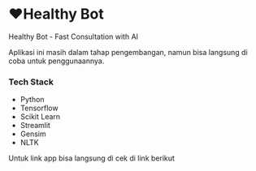 # ❤️Healthy Bot

Healthy Bot - Fast Consultation with AI

Aplikasi ini masih dalam tahap pengembangan, namun bisa langsung di coba untuk penggunaannya.

### Tech Stack
* Python
* Tensorflow
* Scikit Learn
* Streamlit
* Gensim
* NLTK

Untuk link app bisa langsung di cek di link berikut
